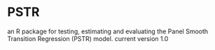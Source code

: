 # PSTR
an R package for testing, estimating and evaluating the Panel Smooth Transition Regression (PSTR) model.
current version 1.0
